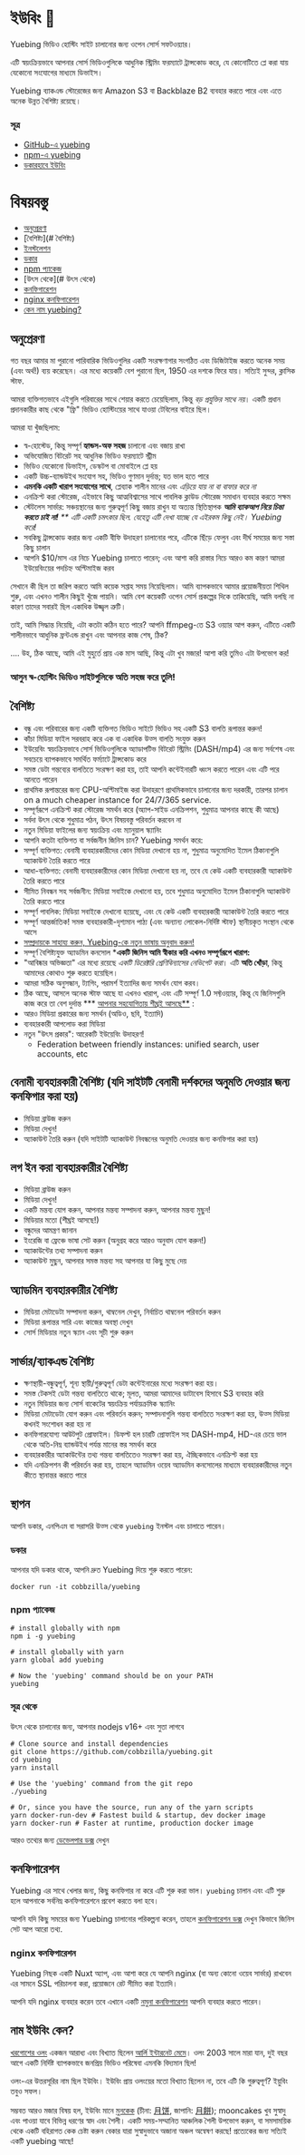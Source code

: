 ইউবিং 🥮
 ==========
 Yuebing ভিডিও হোস্টিং সাইট চালানোর জন্য ওপেন সোর্স সফটওয়্যার।

 এটি স্বয়ংক্রিয়ভাবে আপনার সোর্স ভিডিওগুলিকে আধুনিক স্ট্রিমিং ফরম্যাটে ট্রান্সকোড করে, যে কোনোটিতে প্লে করা যায়
 যেকোনো সংযোগের মাধ্যমে ডিভাইস।

 Yuebing ব্যাকএন্ড স্টোরেজের জন্য Amazon S3 বা Backblaze B2 ব্যবহার করতে পারে এবং এতে অনেক উন্নত বৈশিষ্ট্য রয়েছে।

 ### সূত্র
 * [GitHub-এ yuebing](https://github.com/cobbzilla/yuebing)
 * [npm-এ yuebing](https://www.npmjs.com/package/yuebing)
 * [ডকারহাবে ইউবিং](https://hub.docker.com/repository/docker/cobbzilla/yuebing)

 # বিষয়বস্তু
 * [অনুপ্রেরণা](#অনুপ্রেরণা)
 * [বৈশিষ্ট্য](# বৈশিষ্ট্য)
 * [ইনস্টলেশন](#ইনস্টলেশন)
 * [ডকার](#ডকার)
 * [npm প্যাকেজ](#npm-প্যাকেজ)
 * [উৎস থেকে](# উৎস থেকে)
 * [কনফিগারেশন](#কনফিগারেশন)
 * [nginx কনফিগারেশন](#nginx-config)
 * [কেন নাম yuebing?](#Why-the-name-yuebing?)

 ## অনুপ্রেরণা
 গত বছর আমার মা পুরানো পারিবারিক ভিডিওগুলির একটি সংরক্ষণাগার সংগঠিত এবং ডিজিটাইজ করতে অনেক সময় (এবং অর্থ!) ব্যয় করেছেন।
 এর মধ্যে কয়েকটি বেশ পুরানো ছিল, 1950 এর দশকে ফিরে যায়। সত্যিই সুন্দর, ক্লাসিক স্টাফ.

 আমরা ব্যক্তিগতভাবে এইগুলি পরিবারের সাথে শেয়ার করতে চেয়েছিলাম, কিন্তু *বড় প্রযুক্তির সাথে নয়*।
 একটি প্রধান প্রদানকারীর কাছ থেকে "ফ্রি" ভিডিও হোস্টিংয়ের সাথে যাওয়া টেবিলের বাইরে ছিল।

 আমরা যা খুঁজছিলাম:
 * স্ব-হোস্টেড, কিন্তু সম্পূর্ণ **হ্যান্ডস-অফ সহজ** চালানো এবং বজায় রাখা
 * অভিযোজিত বিটরেট সহ আধুনিক ভিডিও ফরম্যাটে স্ট্রীম
 * ভিডিও যেকোনো ডিভাইস, ডেস্কটপ বা মোবাইলে প্লে হয়
 * একটি উচ্চ-ব্যান্ডউইথ সংযোগ সহ, ভিডিও গুণমান দুর্দান্ত; যত ভাল হতে পারে
 * **এমনকি একটি খারাপ সংযোগের সাথে**, প্লেব্যাক শালীন মানের এবং *এড়িয়ে যায় না বা বাফার করে না*
 * এনক্রিপ্ট করা স্টোরেজ, এইভাবে কিছু আত্মবিশ্বাসের সাথে পাবলিক ক্লাউড স্টোরেজ সমাধান ব্যবহার করতে সক্ষম
 * স্টেটলেস সার্ভার: সঞ্চয়স্থানের জন্য গুরুত্বপূর্ণ কিছু বজায় রাখুন যা অত্যন্ত স্থিতিস্থাপক
 ***আমি ব্যাকআপ নিয়ে চিন্তা করতে চাই না!**
 ** এটি একটি চমৎকার ছিল. যেহেতু এটি দেখা যাচ্ছে যে এইরকম কিছু নেই। Yuebing করে!*
 * সবকিছু ট্রান্সকোড করার জন্য একটি বীফি উদাহরণ চালানোর পরে, এটিকে ছিঁড়ে ফেলুন এবং দীর্ঘ সময়ের জন্য সস্তা কিছু চালান
 * আপনি $10/মাস এর নিচে Yuebing চালাতে পারেন; এবং আশা করি রাস্তার নিচে আরও কম কারণ আমরা ইউয়েবিংয়ের পদচিহ্ন অপ্টিমাইজ করব

 সেখানে কী ছিল তা জরিপ করতে আমি কয়েক সপ্তাহ সময় নিয়েছিলাম। আমি ব্যাপকভাবে আমার প্রয়োজনীয়তা শিথিল শুরু, এবং এখনও
 শালীন কিছুই খুঁজে পায়নি। আমি বেশ কয়েকটি ওপেন সোর্স প্রকল্পের দিকে তাকিয়েছি, আমি বলছি না কারণ তাদের সবারই ছিল
 একাধিক উজ্জ্বল ত্রুটি।

 তাই, আমি সিদ্ধান্ত নিয়েছি, এটা কতটা কঠিন হতে পারে? আপনি ffmpeg-তে S3 ওয়্যার আপ করুন, এটিতে একটি শালীনভাবে আধুনিক ফ্রন্টএন্ড রাখুন এবং আপনার কাজ শেষ,
 ঠিক?

 .... উহ, ঠিক আছে, আমি এই মুহুর্তে প্রায় এক মাস আছি, কিন্তু এটা খুব মজার! আশা করি তুমিও এটা উপভোগ কর!

 ### <a style="text-decoration: none; color: inherit" href="https://open.spotify.com/track/0HEYFRBo4pBLLWjXsAZjod?si=riLTqMknTji7_X_4XzSkGQ&context=spotify%3Aalbum%3A20KGjm5xRROTqP0UY1EVRg">**আসুন স্ব-হোস্টিং ভিডিও সাইটগুলিকে অতি সহজ করে তুলি!**</a>

 ## বৈশিষ্ট্য
 * বন্ধু এবং পরিবারের জন্য একটি ব্যক্তিগত ভিডিও সাইটে ভিডিও সহ একটি S3 বালতি রূপান্তর করুন!
 * কাঁচা মিডিয়া ফাইল সরবরাহ করে এক বা একাধিক উত্স বালতি সংযুক্ত করুন
 * ইউয়েবিং স্বয়ংক্রিয়ভাবে সোর্স ভিডিওগুলিকে অ্যাডাপটিভ বিটরেট স্ট্রিমিং (DASH/mp4) এর জন্য সর্বশেষ এবং সবচেয়ে ব্যাপকভাবে সমর্থিত ফর্ম্যাটে ট্রান্সকোড করে
 * সমস্ত ডেটা গন্তব্যের বালতিতে সংরক্ষণ করা হয়, তাই আপনি কন্টেইনারটি ধ্বংস করতে পারেন এবং এটি পরে আনতে পারেন
 * প্রাথমিক রূপান্তরের জন্য CPU-অপ্টিমাইজ করা উদাহরণে প্রাথমিকভাবে চালানোর জন্য দরকারী, তারপর চালান \
    on a much cheaper instance for 24/7/365 service.
 * সম্পূর্ণরূপে এনক্রিপ্ট করা স্টোরেজ সমর্থন করে (অ্যাপ-সাইড এনক্রিপশন, শুধুমাত্র আপনার কাছে কী আছে)
 * সর্বদা উৎস থেকে শুধুমাত্র পঠন, উৎস বিষয়বস্তু পরিবর্তন করবেন না
 * নতুন মিডিয়া ফাইলের জন্য স্বয়ংক্রিয় এবং ম্যানুয়াল স্ক্যানিং
 * আপনি কতটা ব্যক্তিগত বা সর্বজনীন জিনিস চান? Yuebing সমর্থন করে:
 * সম্পূর্ণ ব্যক্তিগত: বেনামী ব্যবহারকারীদের কোন মিডিয়া দেখানো হয় না, শুধুমাত্র অনুমোদিত ইমেল ঠিকানাগুলি অ্যাকাউন্ট তৈরি করতে পারে
 * আধা-ব্যক্তিগত: বেনামী ব্যবহারকারীদের কোন মিডিয়া দেখানো হয় না, তবে যে কেউ একটি ব্যবহারকারী অ্যাকাউন্ট তৈরি করতে পারে
 * সীমিত নিবন্ধন সহ সর্বজনীন: মিডিয়া সবাইকে দেখানো হয়, তবে শুধুমাত্র অনুমোদিত ইমেল ঠিকানাগুলি অ্যাকাউন্ট তৈরি করতে পারে
 * সম্পূর্ণ পাবলিক: মিডিয়া সবাইকে দেখানো হয়েছে, এবং যে কেউ একটি ব্যবহারকারী অ্যাকাউন্ট তৈরি করতে পারে
 * সম্পূর্ণ আন্তর্জাতিক! সমস্ত ব্যবহারকারী-দৃশ্যমান পাঠ্য (এবং অন্যান্য লোকেল-নির্দিষ্ট স্টাফ) স্থানীয়কৃত সংস্থান থেকে আসে
 * [সম্প্রদায়কে সাহায্য করুন, Yuebing-কে নতুন ভাষায় অনুবাদ করুন!](https://github.com/cobbzilla/yuebing/blob/master/docs/localize.md)
 * সম্পূর্ণ বৈশিষ্ট্যযুক্ত অ্যাডমিন কনসোল
 ***একটি জিনিস আমি স্বীকার করি এখনও সম্পূর্ণরূপে খারাপ:**
 * "আবিষ্কার অভিজ্ঞতা" এর মধ্যে রয়েছে *একটি ডিরেক্টরি শ্রেণিবিন্যাসের নেভিগেট করা*। এটি **অতি খোঁড়া**, কিন্তু আমাদের কোথাও শুরু করতে হয়েছিল।
 * আমরা সঠিক অনুসন্ধান, ট্যাগিং, পরামর্শ ইত্যাদির জন্য সমর্থন যোগ করব।
 * ঠিক আছে, আসলে অনেক স্টাফ আছে যা এখনও খারাপ, এবং এটি সম্পূর্ণ 1.0 সফ্টওয়্যার, কিন্তু যে জিনিসগুলি কাজ করে তা বেশ দুর্দান্ত
 *** <a href="https://www.patreon.com/cobbzilla">আপনার সহযোগিতায় শীঘ্রই আসছে**</a> :
 * আরও মিডিয়া প্রকারের জন্য সমর্থন (অডিও, ছবি, ইত্যাদি)
 * ব্যবহারকারী আপলোড করা মিডিয়া
 * নতুন "উৎস প্রকার": আরেকটি ইউয়েবিং উদাহরণ!
    * Federation between friendly instances: unified search, user accounts, etc

 ## বেনামী ব্যবহারকারী বৈশিষ্ট্য (যদি সাইটটি বেনামী দর্শকদের অনুমতি দেওয়ার জন্য কনফিগার করা হয়)
 * মিডিয়া ব্রাউজ করুন
 * মিডিয়া দেখুন!
 * অ্যাকাউন্ট তৈরি করুন (যদি সাইটটি অ্যাকাউন্ট নিবন্ধনের অনুমতি দেওয়ার জন্য কনফিগার করা হয়)

 ## লগ ইন করা ব্যবহারকারীর বৈশিষ্ট্য
 * মিডিয়া ব্রাউজ করুন
 * মিডিয়া দেখুন!
 * একটি মন্তব্য যোগ করুন, আপনার মন্তব্য সম্পাদনা করুন, আপনার মন্তব্য মুছুন!
 * মিডিয়ার মতো (শীঘ্রই আসছে!)
 * বন্ধুদের আমন্ত্রণ জানান
 * ইংরেজি বা ফ্রেঞ্চে ভাষা সেট করুন (অনুগ্রহ করে আরও অনুবাদ যোগ করুন!)
 * অ্যাকাউন্টের তথ্য সম্পাদনা করুন
 * অ্যাকাউন্ট মুছুন, আপনার সমস্ত মন্তব্য সহ আপনার যা কিছু মুছে দেয়

 ## অ্যাডমিন ব্যবহারকারীর বৈশিষ্ট্য
 * মিডিয়া মেটাডেটা সম্পাদনা করুন, থাম্বনেল দেখুন, নির্বাচিত থাম্বনেল পরিবর্তন করুন
 * মিডিয়া রূপান্তর সারি এবং কাজের অবস্থা দেখুন
 * সোর্স মিডিয়ার নতুন স্ক্যান এবং সূচী শুরু করুন

 ## সার্ভার/ব্যাকএন্ড বৈশিষ্ট্য
 * ক্ষণস্থায়ী-বন্ধুত্বপূর্ণ, শূন্য স্থায়ী/গুরুত্বপূর্ণ ডেটা কন্টেইনারের মধ্যে সংরক্ষণ করা হয়।
 * সমস্ত টেকসই ডেটা গন্তব্য বালতিতে থাকে; মূলত, আমরা আমাদের ডাটাবেস হিসাবে S3 ব্যবহার করি
 * নতুন মিডিয়ার জন্য সোর্স বাকেটের স্বয়ংক্রিয় পর্যায়ক্রমিক স্ক্যানিং
 * মিডিয়া মেটাডেটা যোগ করুন এবং পরিবর্তন করুন; সম্পাদনাগুলি গন্তব্য বালতিতে সংরক্ষণ করা হয়, উত্স মিডিয়া কখনই সংশোধন করা হয় না
 * কনফিগারযোগ্য আউটপুট প্রোফাইল। ডিফল্ট হল চারটি প্রোফাইল সহ DASH-mp4, HD-এর চেয়ে ভাল থেকে অতি-নিম্ন ব্যান্ডউইথ পর্যন্ত মানের স্তর সমর্থন করে
 * ব্যবহারকারীর অ্যাকাউন্টের তথ্য গন্তব্য বালতিতেও সংরক্ষণ করা হয়, ঐচ্ছিকভাবে এনক্রিপ্ট করা হয়
 * যদি এনক্রিপশন কী পরিবর্তন করা হয়, তাহলে অ্যাডমিন ওয়েব অ্যাডমিন কনসোলের মাধ্যমে ব্যবহারকারীদের নতুন কীতে স্থানান্তর করতে পারে

 ## স্থাপন
 আপনি ডকার, এনপিএম বা সরাসরি উত্স থেকে `yuebing` ইনস্টল এবং চালাতে পারেন।

 ### ডকার
 আপনার যদি ডকার থাকে, আপনি দ্রুত Yuebing দিয়ে শুরু করতে পারেন:

    docker run -it cobbzilla/yuebing

 ### npm প্যাকেজ
    # install globally with npm
    npm i -g yuebing

    # install globally with yarn
    yarn global add yuebing

    # Now the 'yuebing' command should be on your PATH
    yuebing

 ### সূত্র থেকে
 উৎস থেকে চালানোর জন্য, আপনার nodejs v16+ এবং সুতা লাগবে

    # Clone source and install dependencies
    git clone https://github.com/cobbzilla/yuebing.git
    cd yuebing
    yarn install

    # Use the 'yuebing' command from the git repo
    ./yuebing

    # Or, since you have the source, run any of the yarn scripts
    yarn docker-run-dev # Fastest build & startup, dev docker image
    yarn docker-run # Faster at runtime, production docker image

 আরও তথ্যের জন্য [ডেভেলপার ডক্স](https://github.com/cobbzilla/yuebing/blob/master/docs/developer.md) দেখুন

 ## কনফিগারেশন
 Yuebing এর সাথে খেলার জন্য, কিছু কনফিগার না করে এটি শুরু করা ভাল।
 `yuebing` চালান এবং এটি শুরু হলে আপনাকে সর্বনিম্ন কনফিগারেশনে প্রবেশ করতে বলা হবে।

 আপনি যদি কিছু সময়ের জন্য Yuebing চালানোর পরিকল্পনা করেন, তাহলে [কনফিগারেশন ডক্স](https://github.com/cobbzilla/yuebing/blob/master/docs/config.md) দেখুন
 কিভাবে জিনিস সেট আপ আরো তথ্য.

 ### nginx কনফিগারেশন
 Yuebing নিছক একটি Nuxt অ্যাপ, এবং আশা করে যে আপনি nginx (বা অন্য কোনো ওয়েব সার্ভার) রাখবেন
 এর সামনে SSL পরিচালনা করা, প্রয়োজনে রেট সীমিত করা ইত্যাদি।

 আপনি যদি nginx ব্যবহার করেন তবে এখানে একটি [নমুনা কনফিগারেশন](https://github.com/cobbzilla/yuebing/blob/master/docs/sample-yuebing-nginx.conf) আপনি ব্যবহার করতে পারেন।

 ## নাম ইউবিং কেন?
 [খরগোশের ওলং](https://en.wikipedia.org/wiki/Oolong_(rabbit)) একজন আরাধ্য এবং বিখ্যাত ছিলেন
 [আর্লি ইন্টারনেট মেমে](https://duckduckgo.com/?q=oolong+rabbit&ia=images&iax=images)। ওলং 2003 সালে মারা যান,
 দুই বছর আগে একটি নির্দিষ্ট ব্যাপকভাবে জনপ্রিয় ভিডিও পরিষেবা এমনকি বিদ্যমান ছিল!

 ওলং-এর উত্তরসূরির নাম ছিল ইউবিং। ইউবিং প্রায় ওলংয়ের মতো বিখ্যাত ছিলেন না, তবে এটি কি গুরুত্বপূর্ণ?
 ইয়ুবিং তবুও সফল।

 সম্ভবত আরও মজার বিষয় হল, ইউবিং মানে [মুনকেক](https://en.wikipedia.org/wiki/Mooncake)
 (চীনা: [月饼](https://zh.wikipedia.org/wiki/%E6%9C%88%E9%A5%BC),
 জাপানি: [月餅](https://ja.wikipedia.org/wiki/%E6%9C%88%E9%A4%85)); mooncakes খুব সুস্বাদু এবং পাওয়া যাবে
 বিভিন্ন ধরণের স্বাদ এবং শৈলী। একটি সময়-সম্মানিত আঞ্চলিক শৈলী উপভোগ করুন, বা সমসাময়িক থেকে একটি বহিরাগত কেক চেষ্টা করুন
 বেকার যারা সুস্বাদুভাবে অজানা অঞ্চল অন্বেষণ করছে! প্রত্যেকের জন্য সত্যিই একটি yuebing আছে!

</pre>
